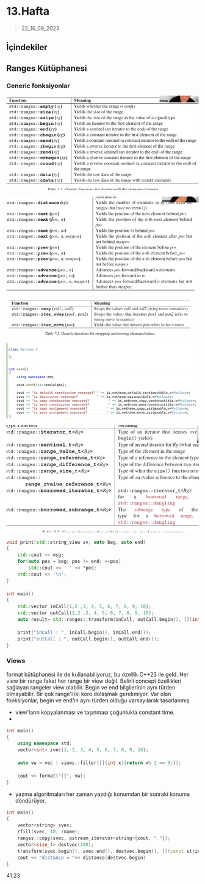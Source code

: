 # 13.Hafta

> 22_16_09_2023

## İçindekiler

## Ranges Kütüphanesi

### Generic fonksiyonlar 

![alt text](res/image.png)

![alt text](res/image-1.png)

![alt text](res/image-2.png)

![alt text](res/image-3.png)

![alt text](res/image-4.png)

```c++
void print(std::string_view sv, auto beg, auto end)
{
    std::cout << msg;
    for(auto pos = beg; pos != end; ++pos)
        std::cout << ' ' << *pos;
    std::cout << '\n';
}

int main()
{
    std::vector inCall{1,2 ,3, 4, 5, 6, 7, 8, 9, 10};
    std::vector outCall{1,2 ,3, 4, 5, 6, 7, 8, 9, 10};
    auto result= std::ranges::transform(inCall, outCall.begin(), [](int x){return x * x;});

    print("inCall : ", inCall.begin(), inCall.end());
    print("outCall : ", outCall.begin(), outCall.end());
}
```

### Views

format kütüphanesi ile de kullanabiliyoruz, bu özellik C++23 ile geld. Her view bir range fakat her range bir view değil. Belirli concept özellikleri sağlayan rangeler view olabilir. Begin ve end bilgilerinin aynı türden olmayabilir. Bir çok range'i iki kere dolaşmak gerekmiyor. Var olan fonksiyonlar, begin ve end'in aynı türden olduğu varsayılarak tasarlanmış


- view'ların kopyalanması ve taşınması çoğunlukla constant time.
- 

```cpp
int main()
{
    using namespace std;
    vector<int> ivec{1, 2, 3, 4, 5, 6, 7, 8, 9, 10};

    auto vw = vec | views::filter([](int x){return x% 2 == 0;});

    cout << format("{}", vw);  
}
```

- yazma algoritmaları her zaman yazdığı konumdan bir sonraki konuma döndürüyor.

```cpp
int main()
{
    vector<string> svec;
    rfill(svec, 10, rname);
    ranges::copy(svec, ostream_iterator<string>{cout, " "});
    vector<size_t> destvec(100);
    transform(svec.begin(), svec.end(), destvec.begin(), [](const string &s){return s.size();});
    cout << "distance = "<< distance(destvec.begin) 
}
```

41.23